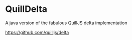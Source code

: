 # QuillDelta

A java version of the fabulous QuillJS delta implementation

https://github.com/quilljs/delta

